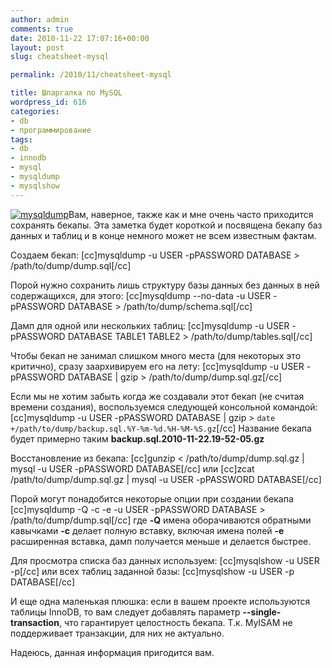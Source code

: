 ```yaml
---
author: admin
comments: true
date: 2010-11-22 17:07:16+00:00
layout: post
slug: cheatsheet-mysql

permalink: /2010/11/cheatsheet-mysql

title: Шпаргалка по MySQL
wordpress_id: 616
categories:
- db
- программирование
tags:
- db
- innodb
- mysql
- mysqldump
- mysqlshow
---
```


[![mysqldump](http://vredniy.ru/wp-content/uploads/2010/11/rustem_logoMysql2-150x150.gif)](http://vredniy.ru/wp-content/uploads/2010/11/rustem_logoMysql2.gif)Вам, наверное, также как и мне очень часто приходится сохранять бекапы. Эта заметка будет короткой и посвящена бекапу баз данных и таблиц и в конце немного может не всем известным фактам.
<!-- more -->
Создаем бекап:
[cc]mysqldump -u USER -pPASSWORD DATABASE > /path/to/dump/dump.sql[/cc]

Порой нужно сохранить лишь структуру базы данных без данных в ней содержащихся, для этого:
[cc]mysqldump --no-data -u USER -pPASSWORD DATABASE > /path/to/dump/schema.sql[/cc]

Дамп для одной или нескольких таблиц:
[cc]mysqldump -u USER -pPASSWORD DATABASE TABLE1 TABLE2 > /path/to/dump/tables.sql[/cc]

Чтобы бекап не занимал слишком много места (для некоторых это критично), сразу заархивируем его на лету:
[cc]mysqldump -u USER -pPASSWORD DATABASE | gzip > /path/to/dump/dump.sql.gz[/cc]

Если мы не хотим забыть когда же создавали этот бекап (не считая времени создания), воспользуемся следующей консольной командой:
[cc]mysqldump -u USER -pPASSWORD DATABASE | gzip > `date +/path/to/dump/backup.sql.%Y-%m-%d.%H-%M-%S.gz`[/cc]
Название бекапа будет примерно таким **backup.sql.2010-11-22.19-52-05.gz**

Восстановление из бекапа:
[cc]gunzip < /path/to/dump/dump.sql.gz | mysql -u USER -pPASSWORD DATABASE[/cc]
или 
[cc]zcat /path/to/dump/dump.sql.gz | mysql -u USER -pPASSWORD DATABASE[/cc]

Порой могут понадобится некоторые опции при создании бекапа
[cc]mysqldump -Q -c -e -u USER -pPASSWORD DATABASE > /path/to/dump/dump.sql[/cc]
где
**-Q** имена оборачиваются обратными кавычками
**-c** делает полную вставку, включая имена полей
**-e** расширенная вставка, дамп получается меньше и делается быстрее.

Для просмотра списка баз данных используем:
[cc]mysqlshow -u USER -p[/cc]
или всех таблиц заданной базы:
[cc]mysqlshow -u USER -p DATABASE[/cc]

И еще одна маленькая плюшка:
если в вашем проекте используются таблицы InnoDB, то вам следует добавлять параметр **--single-transaction**, что гарантирует целостность бекапа. Т.к. MyISAM не поддерживает транзакции, для них не актуально. 

Надеюсь, данная информация пригодится вам.

